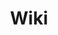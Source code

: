 ---
title: Wiki
description: |
    This is a collection of small guides and tutorials that might help you through your PhD life.
    Did you just go through the process of setting up a piece of software that involves many steps?
    Do you know just the right tool for a specific task? Did you finally find a solution for this problem that has been 
    bothering you for weeks? Share it here!
  
    Also, don't be discouraged to create a page about a topic
    that everybody seems to know already about. Depending on the prior knowledge, what you have to learn
    at the start of your research career greatly differs.
---